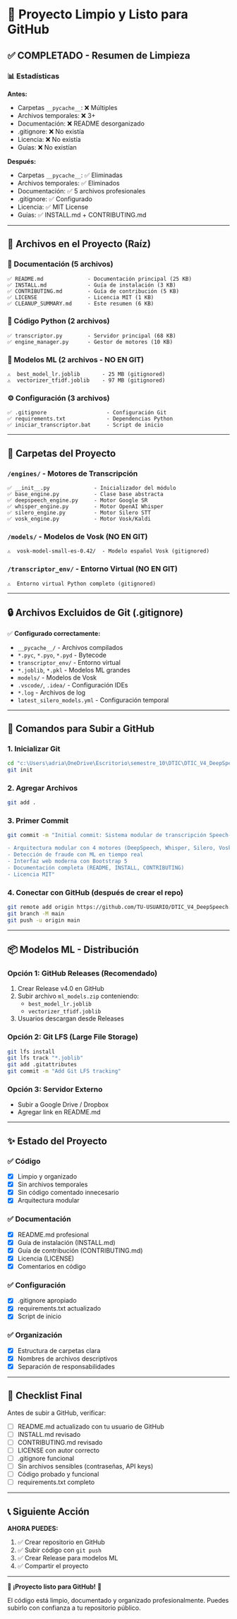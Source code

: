 # 🎉 Proyecto Limpio y Listo para GitHub

## ✅ COMPLETADO - Resumen de Limpieza

### 📊 Estadísticas

**Antes:**
- Carpetas `__pycache__`: ❌ Múltiples
- Archivos temporales: ❌ 3+
- Documentación: ❌ README desorganizado
- .gitignore: ❌ No existía
- Licencia: ❌ No existía
- Guías: ❌ No existían

**Después:**
- Carpetas `__pycache__`: ✅ Eliminadas
- Archivos temporales: ✅ Eliminados
- Documentación: ✅ 5 archivos profesionales
- .gitignore: ✅ Configurado
- Licencia: ✅ MIT License
- Guías: ✅ INSTALL.md + CONTRIBUTING.md

---

## 📁 Archivos en el Proyecto (Raíz)

### 📄 Documentación (5 archivos)
```
✅ README.md              - Documentación principal (25 KB)
✅ INSTALL.md             - Guía de instalación (3 KB)
✅ CONTRIBUTING.md        - Guía de contribución (5 KB)
✅ LICENSE                - Licencia MIT (1 KB)
✅ CLEANUP_SUMMARY.md     - Este resumen (6 KB)
```

### 🐍 Código Python (2 archivos)
```
✅ transcriptor.py        - Servidor principal (68 KB)
✅ engine_manager.py      - Gestor de motores (10 KB)
```

### 🤖 Modelos ML (2 archivos - NO EN GIT)
```
⚠️  best_model_lr.joblib       - 25 MB (gitignored)
⚠️  vectorizer_tfidf.joblib    - 97 MB (gitignored)
```

### ⚙️ Configuración (3 archivos)
```
✅ .gitignore                   - Configuración Git
✅ requirements.txt             - Dependencias Python
✅ iniciar_transcriptor.bat     - Script de inicio
```

---

## 📁 Carpetas del Proyecto

### `/engines/` - Motores de Transcripción
```
✅ __init__.py              - Inicializador del módulo
✅ base_engine.py           - Clase base abstracta
✅ deepspeech_engine.py     - Motor Google SR
✅ whisper_engine.py        - Motor OpenAI Whisper
✅ silero_engine.py         - Motor Silero STT
✅ vosk_engine.py           - Motor Vosk/Kaldi
```

### `/models/` - Modelos de Vosk (NO EN GIT)
```
⚠️  vosk-model-small-es-0.42/  - Modelo español Vosk (gitignored)
```

### `/transcriptor_env/` - Entorno Virtual (NO EN GIT)
```
⚠️  Entorno virtual Python completo (gitignored)
```

---

## 🔒 Archivos Excluidos de Git (.gitignore)

✅ **Configurado correctamente:**
- `__pycache__/` - Archivos compilados
- `*.pyc`, `*.pyo`, `*.pyd` - Bytecode
- `transcriptor_env/` - Entorno virtual
- `*.joblib`, `*.pkl` - Modelos ML grandes
- `models/` - Modelos de Vosk
- `.vscode/`, `.idea/` - Configuración IDEs
- `*.log` - Archivos de log
- `latest_silero_models.yml` - Configuración temporal

---

## 🚀 Comandos para Subir a GitHub

### 1. Inicializar Git
```bash
cd "c:\Users\adria\OneDrive\Escritorio\semestre_10\DTIC\DTIC_V4_DeepSpeech"
git init
```

### 2. Agregar Archivos
```bash
git add .
```

### 3. Primer Commit
```bash
git commit -m "Initial commit: Sistema modular de transcripción Speech-to-Text v4.0

- Arquitectura modular con 4 motores (DeepSpeech, Whisper, Silero, Vosk)
- Detección de fraude con ML en tiempo real
- Interfaz web moderna con Bootstrap 5
- Documentación completa (README, INSTALL, CONTRIBUTING)
- Licencia MIT"
```

### 4. Conectar con GitHub (después de crear el repo)
```bash
git remote add origin https://github.com/TU-USUARIO/DTIC_V4_DeepSpeech.git
git branch -M main
git push -u origin main
```

---

## 📦 Modelos ML - Distribución

### Opción 1: GitHub Releases (Recomendado)
1. Crear Release v4.0 en GitHub
2. Subir archivo `ml_models.zip` conteniendo:
   - `best_model_lr.joblib`
   - `vectorizer_tfidf.joblib`
3. Usuarios descargan desde Releases

### Opción 2: Git LFS (Large File Storage)
```bash
git lfs install
git lfs track "*.joblib"
git add .gitattributes
git commit -m "Add Git LFS tracking"
```

### Opción 3: Servidor Externo
- Subir a Google Drive / Dropbox
- Agregar link en README.md

---

## ✨ Estado del Proyecto

### ✅ Código
- [x] Limpio y organizado
- [x] Sin archivos temporales
- [x] Sin código comentado innecesario
- [x] Arquitectura modular

### ✅ Documentación
- [x] README.md profesional
- [x] Guía de instalación (INSTALL.md)
- [x] Guía de contribución (CONTRIBUTING.md)
- [x] Licencia (LICENSE)
- [x] Comentarios en código

### ✅ Configuración
- [x] .gitignore apropiado
- [x] requirements.txt actualizado
- [x] Script de inicio

### ✅ Organización
- [x] Estructura de carpetas clara
- [x] Nombres de archivos descriptivos
- [x] Separación de responsabilidades

---

## 🎯 Checklist Final

Antes de subir a GitHub, verificar:

- [ ] README.md actualizado con tu usuario de GitHub
- [ ] INSTALL.md revisado
- [ ] CONTRIBUTING.md revisado
- [ ] LICENSE con autor correcto
- [ ] .gitignore funcional
- [ ] Sin archivos sensibles (contraseñas, API keys)
- [ ] Código probado y funcional
- [ ] requirements.txt completo

---

## 📞 Siguiente Acción

**AHORA PUEDES:**

1. ✅ Crear repositorio en GitHub
2. ✅ Subir código con `git push`
3. ✅ Crear Release para modelos ML
4. ✅ Compartir el proyecto

---

**🎉 ¡Proyecto listo para GitHub!** 🎉

El código está limpio, documentado y organizado profesionalmente.
Puedes subirlo con confianza a tu repositorio público.
